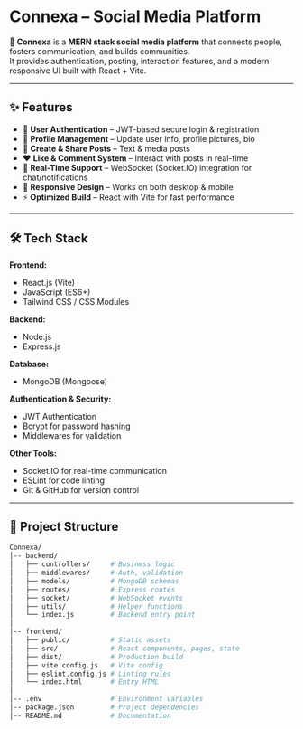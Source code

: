 # Connexa – Social Media Platform  

🚀 **Connexa** is a **MERN stack social media platform** that connects people, fosters communication, and builds communities.  
It provides authentication, posting, interaction features, and a modern responsive UI built with React + Vite.  

---

## ✨ Features  

- 🔐 **User Authentication** – JWT-based secure login & registration  
- 👤 **Profile Management** – Update user info, profile pictures, bio  
- 📝 **Create & Share Posts** – Text & media posts  
- ❤️ **Like & Comment System** – Interact with posts in real-time  
- 💬 **Real-Time Support** – WebSocket (Socket.IO) integration for chat/notifications  
- 📱 **Responsive Design** – Works on both desktop & mobile  
- ⚡ **Optimized Build** – React with Vite for fast performance  

---

## 🛠️ Tech Stack  

**Frontend:**  
- React.js (Vite)  
- JavaScript (ES6+)  
- Tailwind CSS / CSS Modules  

**Backend:**  
- Node.js  
- Express.js  

**Database:**  
- MongoDB (Mongoose)  

**Authentication & Security:**  
- JWT Authentication  
- Bcrypt for password hashing  
- Middlewares for validation  

**Other Tools:**  
- Socket.IO for real-time communication  
- ESLint for code linting  
- Git & GitHub for version control  

---

## 📂 Project Structure  

```bash
Connexa/
│-- backend/
│   ├── controllers/     # Business logic
│   ├── middlewares/     # Auth, validation
│   ├── models/          # MongoDB schemas
│   ├── routes/          # Express routes
│   ├── socket/          # WebSocket events
│   ├── utils/           # Helper functions
│   └── index.js         # Backend entry point
│
│-- frontend/
│   ├── public/          # Static assets
│   ├── src/             # React components, pages, state
│   ├── dist/            # Production build
│   ├── vite.config.js   # Vite config
│   ├── eslint.config.js # Linting rules
│   └── index.html       # Entry HTML
│
│-- .env                 # Environment variables
│-- package.json         # Project dependencies
│-- README.md            # Documentation
